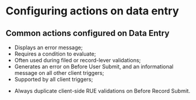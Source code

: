 # Configuring actions on data entry

## Common actions configured on Data Entry

- Displays an error message;
- Requires a condition to evaluate;
- Often used during filed or record-lever validations;
- Generates an error on Before User Submit, and an informational message on all other client triggers;
- Supported by all client triggers;

* Always duplicate client-side RUE validations on Before Record Submit.

